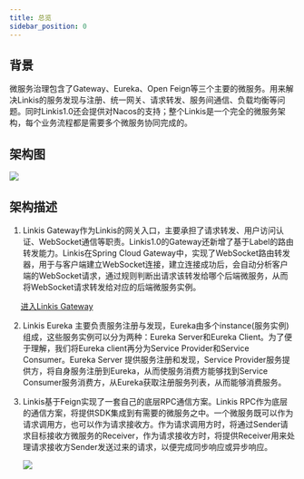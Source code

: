 ```yaml
---
title: 总览
sidebar_position: 0
---
```

## **背景**

微服务治理包含了Gateway、Eureka、Open Feign等三个主要的微服务。用来解决Linkis的服务发现与注册、统一网关、请求转发、服务间通信、负载均衡等问题。同时Linkis1.0还会提供对Nacos的支持；整个Linkis是一个完全的微服务架构，每个业务流程都是需要多个微服务协同完成的。

## **架构图**

![](/Images-zh/Architecture/linkis-microservice-gov-01.png)

## **架构描述**

1. Linkis Gateway作为Linkis的网关入口，主要承担了请求转发、用户访问认证、WebSocket通信等职责。Linkis1.0的Gateway还新增了基于Label的路由转发能力。Linkis在Spring
Cloud Gateway中，实现了WebSocket路由转发器，用于与客户端建立WebSocket连接，建立连接成功后，会自动分析客户端的WebSocket请求，通过规则判断出请求该转发给哪个后端微服务，从而将WebSocket请求转发给对应的后端微服务实例。

&nbsp;&nbsp;&nbsp;&nbsp;&nbsp;[进入Linkis Gateway](gateway.md)

2. Linkis Eureka
主要负责服务注册与发现，Eureka由多个instance(服务实例)组成，这些服务实例可以分为两种：Eureka Server和Eureka Client。为了便于理解，我们将Eureka client再分为Service
Provider和Service Consumer。Eureka Server 提供服务注册和发现，Service Provider服务提供方，将自身服务注册到Eureka，从而使服务消费方能够找到Service
Consumer服务消费方，从Eureka获取注册服务列表，从而能够消费服务。

3. Linkis基于Feign实现了一套自己的底层RPC通信方案。Linkis RPC作为底层的通信方案，将提供SDK集成到有需要的微服务之中。一个微服务既可以作为请求调用方，也可以作为请求接收方。作为请求调用方时，将通过Sender请求目标接收方微服务的Receiver，作为请求接收方时，将提供Receiver用来处理请求接收方Sender发送过来的请求，以便完成同步响应或异步响应。
   
   ![](/Images-zh/Architecture/linkis-microservice-gov-03.png)